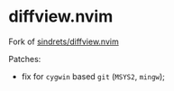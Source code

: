 # diffview\.nvim

Fork of [sindrets/diffview.nvim](https://github.com/sindrets/diffview.nvim)

Patches:

- fix for `cygwin` based `git` (`MSYS2`, `mingw`);
